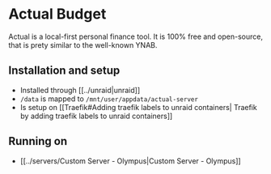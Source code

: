 # Actual Budget

Actual is a local-first personal finance tool. It is 100% free and open-source, that is prety similar to the well-known YNAB. 

## Installation and setup
- Installed through [[../unraid|unraid]]
- `/data` is mapped to `/mnt/user/appdata/actual-server`
- Is setup on [[Traefik#Adding traefik labels to unraid containers| Traefik by adding traefik labels to unraid containers]]

## Running on
- [[../servers/Custom Server - Olympus|Custom Server - Olympus]]